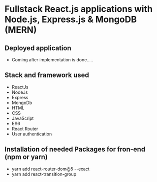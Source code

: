 # Fullstack React.js applications with Node.js, Express.js & MongoDB (MERN)

## Deployed application

- Coming after implementation is done.....

## Stack and framework used

- ReactJs
- NodeJs
- Express
- MongoDb
- HTML
- CSS
- JavaScript
- ES6
- React Router
- User authentication

## Installation of needed Packages for fron-end (npm or yarn)

- yarn add react-router-dom@5 --exact
- yarn add react-transition-group

